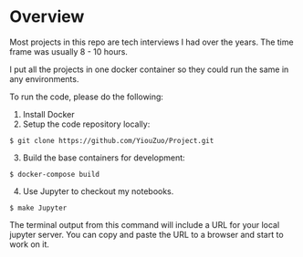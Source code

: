 # Overview
Most projects in this repo are tech interviews I had over the years. The time frame was usually 8 - 10 hours.

I put all the projects in one docker container so they could run the same in any environments. 

To run the code, please do the following:
1. Install Docker
2. Setup the code repository locally:
```
$ git clone https://github.com/YiouZuo/Project.git
```
3. Build the base containers for development:

```
$ docker-compose build
```
4. Use Jupyter to checkout my notebooks.
```
$ make Jupyter

```
The terminal output from this command will include a URL for your local jupyter server. You can copy and paste the URL to a browser and start to work on it.

